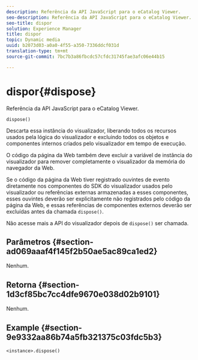 ```yaml
---
description: Referência da API JavaScript para o eCatalog Viewer.
seo-description: Referência da API JavaScript para o eCatalog Viewer.
seo-title: dispor
solution: Experience Manager
title: dispor
topic: Dynamic media
uuid: b2073d03-a0a0-4f55-a350-7336ddcf031d
translation-type: tm+mt
source-git-commit: 7bc7b3a86fbcdc57cfdc31745fae3afc06e44b15

---
```



# dispor{#dispose}

Referência da API JavaScript para o eCatalog Viewer.

`dispose()`

Descarta essa instância do visualizador, liberando todos os recursos usados pela lógica do visualizador e excluindo todos os objetos e componentes internos criados pelo visualizador em tempo de execução.

O código da página da Web também deve excluir a variável de instância do visualizador para remover completamente o visualizador da memória do navegador da Web.

Se o código da página da Web tiver registrado ouvintes de evento diretamente nos componentes do SDK do visualizador usados pelo visualizador ou referências externas armazenadas a esses componentes, esses ouvintes deverão ser explicitamente não registrados pelo código da página da Web, e essas referências de componentes externos deverão ser excluídas antes da chamada `dispose()`.

Não acesse mais a API do visualizador depois de `dispose()` ser chamada.

## Parâmetros {#section-ad069aaaf4f145f2b50ae5ac89ca1ed2}

Nenhum.

## Retorna {#section-1d3cf85bc7cc4dfe9670e038d02b9101}

Nenhum.

## Example {#section-9e9332aa86b74a5fb321375c03fdc5b3}

```
<instance>.dispose()
```

